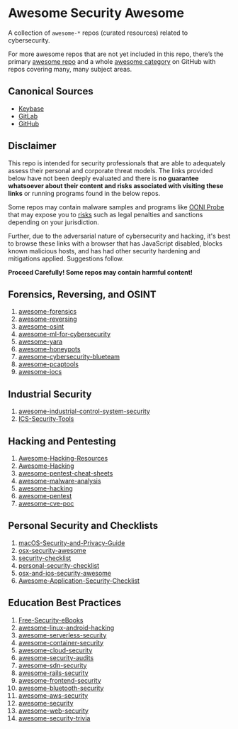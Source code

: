 # Awesome Security Awesome

A collection of `awesome-*` repos (curated resources) related to cybersecurity.

For more awesome repos that are not yet included in this repo, there’s the primary [awesome repo](https://github.com/sindresorhus/awesome#contents) and a whole [awesome category](https://github.com/topics/awesome) on GitHub with repos covering many, many subject areas.

## Canonical Sources

* [Keybase](keybase://team/securityidentity/awesome-security-awesome)
* [GitLab](https://gitlab.com/egrieco/awesome-security-awesome)
* [GitHub](https://github.com/egrieco/awesome-security-awesome)

## Disclaimer

This repo is intended for security professionals that are able to adequately assess their personal and corporate threat models. The links provided below have not been deeply evaluated and there is **no guarantee whatsoever about their content and risks associated with visiting these links** or running programs found in the below repos.

Some repos may contain malware samples and programs like [OONI Probe](https://ooni.org/install/) that may expose you to [risks](https://ooni.org/about/risks/) such as legal penalties and sanctions depending on your jurisdiction.

Further, due to the adversarial nature of cybersecurity and hacking, it's best to browse these links with a browser that has JavaScript disabled, blocks known malicious hosts, and has had other security hardening and mitigations applied. Suggestions follow.

**Proceed Carefully! Some repos may contain harmful content!**

## Forensics, Reversing, and OSINT

1. [awesome-forensics](https://github.com/Cugu/awesome-forensics)
2. [awesome-reversing](https://github.com/tylerha97/awesome-reversing)
3. [awesome-osint](https://github.com/jivoi/awesome-osint)
4. [awesome-ml-for-cybersecurity](https://github.com/jivoi/awesome-ml-for-cybersecurity)
5. [awesome-yara](https://github.com/InQuest/awesome-yara)
6. [awesome-honeypots](https://github.com/paralax/awesome-honeypots)
7. [awesome-cybersecurity-blueteam](https://github.com/meitar/awesome-cybersecurity-blueteam)
8. [awesome-pcaptools](https://github.com/caesar0301/awesome-pcaptools)
9. [awesome-iocs](https://github.com/sroberts/awesome-iocs)

## Industrial Security

1. [awesome-industrial-control-system-security](https://github.com/hslatman/awesome-industrial-control-system-security)
2. [ICS-Security-Tools](https://github.com/ITI/ICS-Security-Tools)

## Hacking and Pentesting

1. [Awesome-Hacking-Resources](https://github.com/vitalysim/Awesome-Hacking-Resources)
2. [Awesome-Hacking](https://github.com/Hack-with-Github/Awesome-Hacking)
3. [awesome-pentest-cheat-sheets](https://github.com/coreb1t/awesome-pentest-cheat-sheets)
4. [awesome-malware-analysis](https://github.com/rshipp/awesome-malware-analysis)
5. [awesome-hacking](https://github.com/carpedm20/awesome-hacking)
6. [awesome-pentest](https://github.com/enaqx/awesome-pentest)
7. [awesome-cve-poc](https://github.com/qazbnm456/awesome-cve-poc)

## Personal Security and Checklists

1. [macOS-Security-and-Privacy-Guide](https://github.com/drduh/macOS-Security-and-Privacy-Guide)
2. [osx-security-awesome](https://github.com/kai5263499/osx-security-awesome)
3. [security-checklist](https://github.com/brianlovin/security-checklist)
4. [personal-security-checklist](https://github.com/Lissy93/personal-security-checklist)
5. [osx-and-ios-security-awesome](https://github.com/ashishb/osx-and-ios-security-awesome)
6. [Awesome-Application-Security-Checklist](https://github.com/MahdiMashrur/Awesome-Application-Security-Checklist)

## Education Best Practices

1. [Free-Security-eBooks](https://github.com/Hack-with-Github/Free-Security-eBooks)
2. [awesome-linux-android-hacking](https://github.com/pfalcon/awesome-linux-android-hacking)
3. [awesome-serverless-security](https://github.com/puresec/awesome-serverless-security)
4. [awesome-container-security](https://github.com/kai5263499/awesome-container-security)
5. [awesome-cloud-security](https://github.com/Funkmyster/awesome-cloud-security)
6. [awesome-security-audits](https://github.com/pomerium/awesome-security-audits)
7. [awesome-sdn-security](https://github.com/lopezalvar/awesome-sdn-security)
8. [awesome-rails-security](https://github.com/0xedward/awesome-rails-security)
9. [awesome-frontend-security](https://github.com/rustcohlnikov/awesome-frontend-security)
10. [awesome-bluetooth-security](https://github.com/engn33r/awesome-bluetooth-security)
11. [awesome-aws-security](https://github.com/coffeewithayman/awesome-aws-security)
12. [awesome-security](https://github.com/sbilly/awesome-security)
13. [awesome-web-security](https://github.com/qazbnm456/awesome-web-security)
14. [awesome-security-trivia](https://github.com/qazbnm456/awesome-security-trivia)
